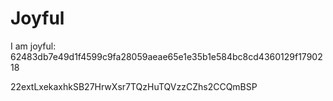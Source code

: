 # Joyful

I am joyful: 62483db7e49d1f4599c9fa28059aeae65e1e35b1e584bc8cd4360129f1790218


22extLxekaxhkSB27HrwXsr7TQzHuTQVzzCZhs2CCQmBSP
